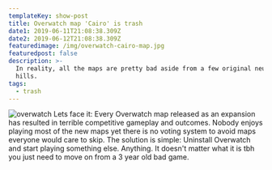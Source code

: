 ```yaml
---
templateKey: show-post
title: Overwatch map 'Cairo' is trash
date1: 2019-06-11T21:08:38.309Z
date2: 2019-06-12T21:08:38.309Z
featuredimage: /img/overwatch-cairo-map.jpg
featuredpost: false
description: >-
  In reality, all the maps are pretty bad aside from a few original neutral
  hills.
tags:
  - trash
---
```

![overwatch](/img/overwatch-cairo-map.jpg)
Lets face it: Every Overwatch map released as an expansion has resulted in terrible competitive gameplay and outcomes. Nobody enjoys playing most of the new maps yet there is no voting system to avoid maps everyone would care to skip. The solution is simple: Uninstall Overwatch and start playing something else. Anything. It doesn't matter what it is tbh you just need to move on from a 3 year old bad game.
